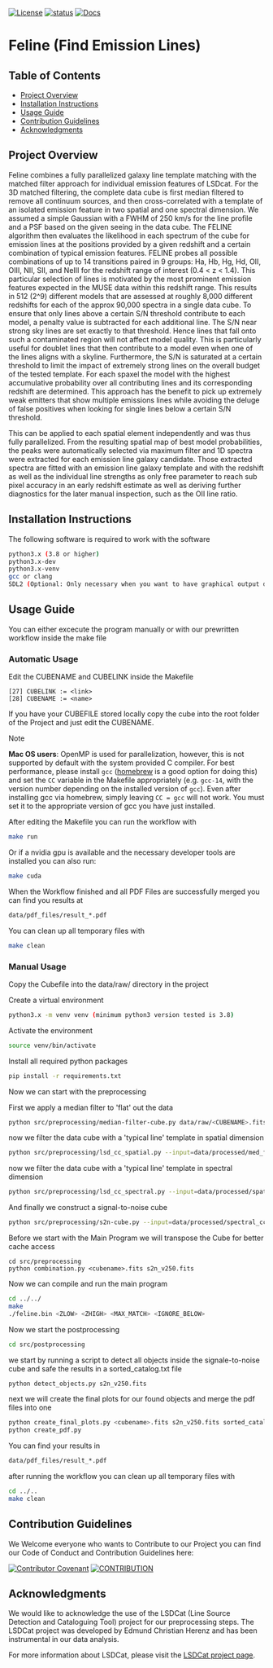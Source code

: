 [![License](https://img.shields.io/badge/License-BSD_3--Clause-blue.svg)](LICENSE) [![status](https://joss.theoj.org/papers/a575acd1ffab0604de7e26eb83fd9bdc/status.svg)](https://joss.theoj.org/papers/a575acd1ffab0604de7e26eb83fd9bdc) [![Docs](http://img.shields.io/badge/Docs-latest-green.svg)](https://feline.readthedocs.io)



# Feline (Find Emission Lines)
## Table of Contents
- [Project Overview](#project-overview)
- [Installation Instructions](#installation-instructions)
- [Usage Guide](#usage-guide)
- [Contribution Guidelines](#contribution-guidelines)
- [Acknowledgments](#acknowledgments)
  
## Project Overview

Feline combines a fully parallelized galaxy line template matching with the matched filter approach for individual emission features of LSDcat. For the 3D matched filtering, the complete data cube is first median filtered to remove all continuum sources, and then cross-correlated with a template of an isolated emission feature in two spatial and one spectral dimension. We assumed a simple Gaussian with a FWHM of 250 km/s for the line profile and a PSF based on the given seeing in the data cube. The FELINE algorithm then evaluates the likelihood in each spectrum of the cube for emission lines at the positions provided by a given redshift and a certain combination of typical emission features. FELINE probes all possible combinations of up to 14 transitions paired in 9 groups: Ha, Hb, Hg, Hd, OII, OIII, NII, SII, and NeIII for the redshift range of interest (0.4 < z < 1.4). This particular selection of lines is motivated by the most prominent emission features expected in the MUSE data within this redshift range. This results in 512 (2^9) different models that are assessed at roughly 8,000 different redshifts for each of the approx 90,000 spectra in a single data cube. To ensure that only lines above a certain S/N threshold contribute to each model, a penalty value is subtracted for each additional line. The S/N near strong sky lines are set exactly to that threshold. Hence lines that fall onto such a contaminated region will not affect model quality. This is particularly useful for doublet lines that then contribute to a model even when one of the lines aligns with a skyline. Furthermore, the S/N is saturated at a certain threshold to limit the impact of extremely strong lines on the overall budget of the tested template. For each spaxel the model with the highest accumulative probability over all contributing lines and its corresponding redshift are determined. This approach has the benefit to pick up extremely weak emitters that show multiple emissions lines while avoiding the deluge of false positives when looking for single lines below a certain S/N threshold.

This can be applied to each spatial element independently and was thus fully parallelized. From the resulting spatial map of best model probabilities, the peaks were automatically selected via maximum filter and 1D spectra were extracted for each emission line galaxy candidate. Those extracted spectra are fitted with an emission line galaxy template and with the redshift as well as the individual line strengths as only free parameter to reach sub pixel accuracy in an early redshift estimate as well as deriving further diagnostics for the later manual inspection, such as the OII line ratio.

## Installation Instructions
The following software is required to work with the software
```bash
python3.x (3.8 or higher)
python3.x-dev
python3.x-venv
gcc or clang
SDL2 (Optional: Only necessary when you want to have graphical output during the run)
```
## Usage Guide
You can either excecute the program manually or with our prewritten workflow inside the make file
### Automatic Usage
Edit the CUBENAME and CUBELINK inside the Makefile

```
[27] CUBELINK := <link>
[28] CUBENAME := <name>
```

If you have your CUBEFILE stored locally copy the cube into the root folder of the Project and just edit the CUBENAME.

> [!NOTE]
> **Mac OS users**: OpenMP is used for parallelization, however, this is not
> supported by default with the system provided C compiler.
> For best performance, please install `gcc`
> ([homebrew](https://brew.sh/) is a good option for doing this) and set the `CC`
> variable in the Makefile appropriately (e.g. `gcc-14`, with the version number depending
> on the installed version of `gcc`). Even after installing gcc via
> homebrew, simply leaving `CC = gcc` will not work. You must set it to the
> appropriate version of gcc you have just installed.

After editing the Makefile you can run the workflow with
```bash
make run
```
Or if a nvidia gpu is available and the necessary developer tools are installed you can also run:
```bash
make cuda
```
When the Workflow finished and all PDF Files are successfully merged you can find you results at
```bash
data/pdf_files/result_*.pdf
```
You can clean up all temporary files with
```bash
make clean
```
### Manual Usage
Copy the Cubefile into the data/raw/ directory in the project

Create a virtual environment
```bash
python3.x -m venv venv (minimum python3 version tested is 3.8)
```
Activate the environment
```bash
source venv/bin/activate
```
Install all required python packages
```bash
pip install -r requirements.txt
```
Now we can start with the preprocessing

First we apply a median filter to 'flat' out the data
```bash
python src/preprocessing/median-filter-cube.py data/raw/<CUBENAME>.fits --signalHDU=1 --varHDU=2 --num_cpu=<num_cores> --width=151 --output=data/processed/med_filt.fits
```
now we filter the data cube with a 'typical line' template in spatial dimension
```bash
python src/preprocessing/lsd_cc_spatial.py --input=data/processed/med_filt.fits --SHDU=1 --NHDU=2 --threads=<num_cores> --gaussian --lambda0=7050 -pc 0.7 --classic --output=data/processed/spatial_cc.fits --overwrite
```
now we filter the data cube with a 'typical line' template in spectral dimension
```bash
python src/preprocessing/lsd_cc_spectral.py --input=data/processed/spatial_cc.fits --threads=<num_cores> --FWHM=250 --SHDU=1 --NHDU=2 --classic --output=data/processed/spectral_cc.fits --overwrite
```
And finally we construct a signal-to-noise cube
```bash
python src/preprocessing/s2n-cube.py --input=data/processed/spectral_cc.fits --output=data/processed/s2n_v250.fits --clobber --NHDU=2 --SHDU=1
```
Before we start with the Main Program we will transpose the Cube for better cache access
```
cd src/preprocessing
python combination.py <cubename>.fits s2n_v250.fits
```
Now we can compile and run the main program
```bash
cd ../../
make
./feline.bin <ZLOW> <ZHIGH> <MAX_MATCH> <IGNORE_BELOW>
```
Now we start the postprocessing
```bash
cd src/postprocessing
```
we start by running a script to detect all objects inside the signale-to-noise cube and safe the results in a sorted_catalog.txt file
```bash
python detect_objects.py s2n_v250.fits
```
next we will create the final plots for our found objects and merge the pdf files into one
```bash
python create_final_plots.py <cubename>.fits s2n_v250.fits sorted_catalog.txt med_filt.fits J0014m0028
python create_pdf.py
```
You can find your results in
```bash
data/pdf_files/result_*.pdf
```
after running the workflow you can clean up all temporary files with
```bash
cd ../..
make clean
```

## Contribution Guidelines
We Welcome everyone who wants to Contribute to our Project you can find our Code of Conduct and Contribution Guidelines here:

[![Contributor Covenant](https://img.shields.io/badge/Contributor_Convenant-2.1-blue)](CONDUCT.md)
[![CONTRIBUTION](https://img.shields.io/badge/CONTRIBUTING.md-1.0-blue)](CONTRIBUTING.md)

## Acknowledgments
We would like to acknowledge the use of the LSDCat (Line Source Detection and Cataloguing Tool) project for our preprocessing steps. The LSDCat project was developed by Edmund Christian Herenz and has been instrumental in our data analysis.

For more information about LSDCat, please visit the [LSDCat project page](https://bitbucket.org/Knusper2000/lsdcat/src/master/).

